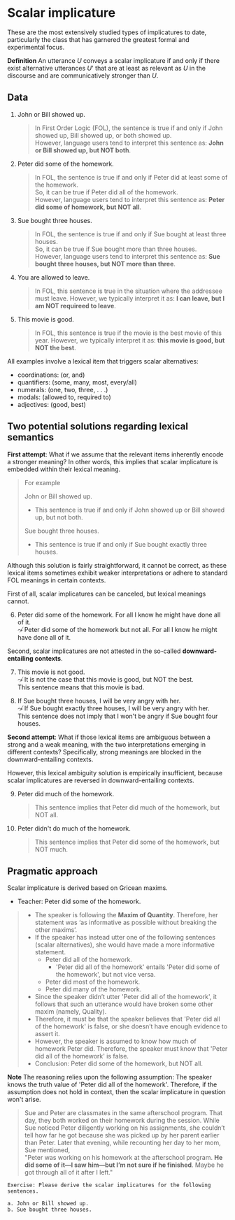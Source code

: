 # Scalar implicature 

These are the most extensively studied types of implicatures to date, particularly the class that has garnered the greatest formal and experimental focus.

**Definition** An utterance *U* conveys a scalar implicature if and only if there exist alternative utterances *U*' that are at least as relevant as *U* in the discourse and are communicatively stronger than *U*.

## Data

1. John or Bill showed up.

   > In First Order Logic (FOL), the sentence is true if and only if John showed up, Bill showed up, or both showed up. <br>
   > However, language users tend to interpret this sentence as: **John or Bill showed up, but NOT both**.

2. Peter did some of the homework.

   > In FOL, the sentence is true if and only if Peter did at least some of the homework. <br>
   > So, it can be true if Peter did all of the homework. <br>
   > However, language users tend to interpret this sentence as: **Peter did some of homework, but NOT all**.

3. Sue bought three houses.

   > In FOL, the sentence is true if and only if Sue bought at least three houses. <br>
   > So, it can be true if Sue bought more than three houses. <br>
   > However, language users tend to interpret this sentence as: **Sue bought three houses, but NOT more than three**.

4. You are allowed to leave.

   > In FOL, this sentence is true in the situation where the addressee must leave.
   > However, we typically interpret it as: **I can leave, but I am NOT requireed to leave**.

5. This movie is good.

   > In FOL, this sentence is true if the movie is the best movie of this year.
   > However, we typically interpret it as: **this movie is good, but NOT the best**.

All examples involve a lexical item that triggers scalar alternatives: 

- coordinations: (or, and)
- quantifiers: (some, many, most, every/all)
- numerals: (one, two, three, . . .)
- modals: (allowed to, required to)
- adjectives: (good, best)

## Two potential solutions regarding lexical semantics

**First attempt**: What if we assume that the relevant items inherently encode a stronger meaning? In other words, this implies that scalar implicature is embedded within their lexical meaning.

> For example 
>
> John or Bill showed up. 
> - This sentence is true if and only if John showed up or Bill showed up, but not both.
>
> Sue bought three houses.
> - This sentence is true if and only if Sue bought exactly three houses. 

Although this solution is fairly straightforward, it cannot be correct, as these lexical items sometimes exhibit weaker interpretations or adhere to standard FOL meanings in certain contexts.

First of all, scalar implicatures can be canceled, but lexical meanings cannot. 

6. Peter did some of the homework. For all I know he might have done all of it. <br>
   $\not\leadsto$ Peter did some of the homework but not all. For all I know he might have done all of it. 

Second, scalar implicatures are not attested in the so-called **downward-entailing contexts**. 

7. This movie is not good. <br>
   $\not\leadsto$ It is not the case that this movie is good, but NOT the best. <br>
   This sentence means that this movie is bad. 

8. If Sue bought three houses, I will be very angry with her. <br>
   $\not\leadsto$ If Sue bought exactly three houses, I will be very angry with her. <br>
   This sentence does not imply that I won't be angry if Sue bought four houses.

 
**Second attempt**: What if those lexical items are ambiguous between a strong and a weak meaning, with the two interpretations emerging in different contexts? Specifically, strong meanings are blocked in the downward-entailing contexts. 

However, this lexical ambiguity solution is empirically insufficient, because scalar implicatures are reversed in downward-entailing contexts.   

9. Peter did much of the homework.

   > This sentence implies that Peter did much of the homework, but NOT all.

10. Peter didn't do much of the homework.

    > This sentence implies that Peter did some of the homework, but NOT much.

## Pragmatic approach 

Scalar implicature is derived based on Gricean maxims. 

- Teacher: Peter did some of the homework.
 
> - The speaker is following the **Maxim of Quantity**.  Therefore, her statement was ‘as informative as possible without breaking the other maxims’.
> - If the speaker has instead utter one of the following sentences (scalar alternatives), she would have made a more informative statement.
>   - Peter did all of the homework.
>     - 'Peter did all of the homework' entails 'Peter did some of the homework', but not vice versa. 
>   - Peter did most of the homework.
>   - Peter did many of the homework.
> - Since the speaker didn’t utter 'Peter did all of the homework', it follows that such an utterance would have broken some other maxim (namely, Quality).
> - Therefore, it must be that the speaker believes that 'Peter did all of the homework' is false, or she doesn’t have enough evidence to assert it.
> - However, the speaker is assumed to know how much of homework Peter did.  Therefore, the speaker must know that 'Peter did all of the homework' is false.
> - Conclusion: Peter did some of the homework, but NOT all.  

**Note** The reasoning relies upon the following assumption: The speaker knows the truth value of 'Peter did all of the homework'. Therefore, if the assumption does not hold in context, then the scalar implicature in question won't arise. 

> Sue and Peter are classmates in the same afterschool program. That day, they both worked on their homework during the session. While Sue noticed Peter diligently working on his assignments, she couldn’t tell how far he got because she was picked up by her parent earlier than Peter. Later that evening, while recounting her day to her mom, Sue mentioned, <br>
> "Peter was working on his homework at the afterschool program. **He did some of it—I saw him—but I’m not sure if he finished**. Maybe he got through all of it after I left."

```
Exercise: Please derive the scalar implicatures for the following sentences.

a. John or Bill showed up.
b. Sue bought three houses. 


